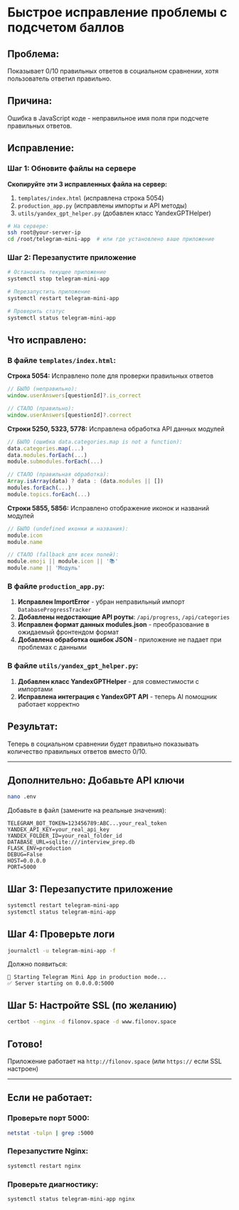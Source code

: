 # Быстрое исправление проблемы с подсчетом баллов

## Проблема:
Показывает 0/10 правильных ответов в социальном сравнении, хотя пользователь ответил правильно.

## Причина:
Ошибка в JavaScript коде - неправильное имя поля при подсчете правильных ответов.

## Исправление:

### Шаг 1: Обновите файлы на сервере

**Скопируйте эти 3 исправленных файла на сервер:**
1. `templates/index.html` (исправлена строка 5054) 
2. `production_app.py` (исправлены импорты и API методы)
3. `utils/yandex_gpt_helper.py` (добавлен класс YandexGPTHelper)

```bash
# На сервере:
ssh root@your-server-ip
cd /root/telegram-mini-app  # или где установлено ваше приложение
```

### Шаг 2: Перезапустите приложение
```bash
# Остановить текущее приложение
systemctl stop telegram-mini-app

# Перезапустить приложение  
systemctl restart telegram-mini-app

# Проверить статус
systemctl status telegram-mini-app
```

## Что исправлено:

### В файле `templates/index.html`:
**Строка 5054:** Исправлено поле для проверки правильных ответов
```javascript
// БЫЛО (неправильно):
window.userAnswers[questionId]?.is_correct

// СТАЛО (правильно):
window.userAnswers[questionId]?.correct  
```

**Строки 5250, 5323, 5778:** Исправлена обработка API данных модулей
```javascript
// БЫЛО (ошибка data.categories.map is not a function):
data.categories.map(...) 
data.modules.forEach(...)
module.submodules.forEach(...)

// СТАЛО (правильная обработка):
Array.isArray(data) ? data : (data.modules || [])
modules.forEach(...)
module.topics.forEach(...)
```

**Строки 5855, 5856:** Исправлено отображение иконок и названий модулей
```javascript
// БЫЛО (undefined иконки и названия):
module.icon
module.name

// СТАЛО (fallback для всех полей):
module.emoji || module.icon || '📚'
module.name || 'Модуль'
```

### В файле `production_app.py`:
1. **Исправлен ImportError** - убран неправильный импорт `DatabaseProgressTracker`
2. **Добавлены недостающие API роуты**: `/api/progress`, `/api/categories`
3. **Исправлен формат данных modules.json** - преобразование в ожидаемый фронтендом формат
4. **Добавлена обработка ошибок JSON** - приложение не падает при проблемах с данными

### В файле `utils/yandex_gpt_helper.py`:
1. **Добавлен класс YandexGPTHelper** - для совместимости с импортами
2. **Исправлена интеграция с YandexGPT API** - теперь AI помощник работает корректно

## Результат:
Теперь в социальном сравнении будет правильно показывать количество правильных ответов вместо 0/10.

---

## Дополнительно: Добавьте API ключи
```bash
nano .env
```

Добавьте в файл (замените на реальные значения):
```
TELEGRAM_BOT_TOKEN=123456789:ABC...your_real_token
YANDEX_API_KEY=your_real_api_key
YANDEX_FOLDER_ID=your_real_folder_id
DATABASE_URL=sqlite:///interview_prep.db
FLASK_ENV=production
DEBUG=False
HOST=0.0.0.0
PORT=5000
```

## Шаг 3: Перезапустите приложение
```bash
systemctl restart telegram-mini-app
systemctl status telegram-mini-app
```

## Шаг 4: Проверьте логи
```bash
journalctl -u telegram-mini-app -f
```

Должно появиться:
```
🚀 Starting Telegram Mini App in production mode...
✅ Server starting on 0.0.0.0:5000
```

## Шаг 5: Настройте SSL (по желанию)
```bash
certbot --nginx -d filonov.space -d www.filonov.space
```

## Готово!
Приложение работает на `http://filonov.space` (или `https://` если SSL настроен)

---

## Если не работает:

### Проверьте порт 5000:
```bash
netstat -tulpn | grep :5000
```

### Перезапустите Nginx:
```bash
systemctl restart nginx
```

### Проверьте диагностику:
```bash
systemctl status telegram-mini-app nginx
```
